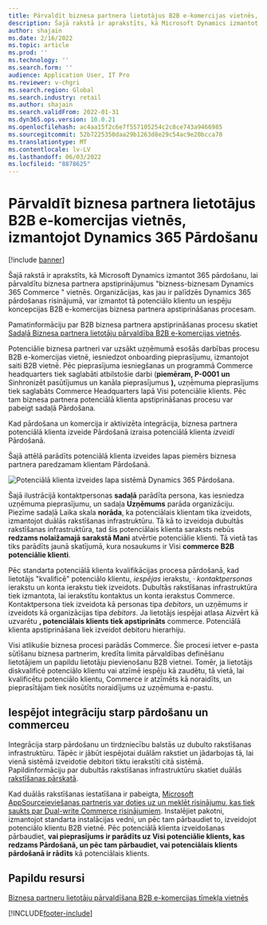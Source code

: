 ```yaml
---
title: Pārvaldīt biznesa partnera lietotājus B2B e-komercijas vietnēs, izmantojot Dynamics 365 Pārdošanu
description: Šajā rakstā ir aprakstīts, kā Microsoft Dynamics izmantot 365 pārdošanu, lai pārvaldītu biznesa partnera apstiprinājumus "bizness-biznesam Dynamics 365 Commerce " vietnēs.
author: shajain
ms.date: 2/16/2022
ms.topic: article
ms.prod: ''
ms.technology: ''
ms.search.form: ''
audience: Application User, IT Pro
ms.reviewer: v-chgri
ms.search.region: Global
ms.search.industry: retail
ms.author: shajain
ms.search.validFrom: 2022-01-31
ms.dyn365.ops.version: 10.0.21
ms.openlocfilehash: ac4aa15f2c6e7f557105254c2c8ce743a9466985
ms.sourcegitcommit: 52b7225350daa29b1263d8e29c54ac9e20bcca70
ms.translationtype: MT
ms.contentlocale: lv-LV
ms.lasthandoff: 06/03/2022
ms.locfileid: "8878625"
---
```

# <a name="manage-business-partner-users-on-b2b-e-commerce-websites-using-dynamics-365-sales"></a>Pārvaldīt biznesa partnera lietotājus B2B e-komercijas vietnēs, izmantojot Dynamics 365 Pārdošanu

[!include [banner](../../includes/banner.md)]

Šajā rakstā ir aprakstīts, kā Microsoft Dynamics izmantot 365 pārdošanu, lai pārvaldītu biznesa partnera apstiprinājumus "bizness-biznesam Dynamics 365 Commerce " vietnēs. Organizācijas, kas jau ir palīdzēs Dynamics 365 pārdošanas risinājumā, var izmantot tā potenciālo klientu un iespēju koncepcijas B2B e-komercijas biznesa partnera apstiprināšanas procesam.

Pamatinformāciju par B2B biznesa partnera apstiprināšanas procesu skatiet [Sadaļā Biznesa partnera lietotāju pārvaldība B2B e-komercijas vietnēs](manage-b2b-users.md).

Potenciālie biznesa partneri var uzsākt uzņēmumā esošās darbības procesu B2B e-komercijas vietnē, iesniedzot onboarding pieprasījumu, izmantojot saiti B2B vietnē. Pēc pieprasījuma iesniegšanas un programmā Commerce headquarters tiek saglabāti atbilstošie darbi (**piemēram, P-0001** **un** Sinhronizēt pasūtījumus un kanāla pieprasījumus **),** uzņēmuma pieprasījums tiek saglabāts Commerce Headquarters lapā Visi potenciālie klients. Pēc tam biznesa partnera potenciālā klienta apstiprināšanas procesu var pabeigt sadaļā Pārdošana.

Kad pārdošana un komercija ir aktivizēta integrācija, biznesa partnera potenciālā klienta izveide Pārdošanā izraisa potenciālā klienta *izveidi* Pārdošanā.

Šajā attēlā parādīts potenciālā klienta izveides lapas piemērs biznesa partnera paredzamam klientam Pārdošanā.

![Potenciālā klienta izveides lapa sistēmā Dynamics 365 Pārdošana.](../media/LeadInSales.png)

Šajā ilustrācijā kontaktpersonas **sadaļā** parādīta persona, kas iesniedza uzņēmuma pieprasījumu, un sadaļa **Uzņēmums** parāda organizāciju. Piezīme sadaļā Laika skala **norāda**, ka potenciālais klientam tika izveidots, izmantojot duālās rakstīšanas infrastruktūru. Tā kā to izveidoja dubultās rakstīšanas infrastruktūra, tad šis potenciālais klienta saraksts nebūs **redzams nolaižamajā sarakstā Mani** atvērtie potenciālie klienti. Tā vietā tas tiks parādīts jaunā skatījumā, kura nosaukums ir Visi **commerce B2B potenciālie klienti**.

Pēc standarta potenciālā klienta kvalifikācijas procesa pārdošanā, kad lietotājs "kvalificē" potenciālo klientu, *iespējas* ierakstu, *·* *kontaktpersonas* ierakstu un konta ierakstu tiek izveidots. Dubultās rakstīšanas infrastruktūra tiek izmantota, lai ierakstītu kontaktus un konta ierakstus Commerce. Kontaktpersona tiek izveidota kā personas tipa *debitors*, un uzņēmums ir izveidots kā organizācijas tipa *debitors*. Ja lietotājs iespējai atlasa Aizvērt kā uzvarētu **, potenciālais klients tiek apstiprināts** commerce. Potenciālā klienta apstiprināšana liek izveidot debitoru hierarhiju.

Visi atlikušie biznesa procesi parādās Commerce. Šie procesi ietver e-pasta sūtīšanu biznesa partnerim, kredīta limita pārvaldības definēšanu lietotājiem un papildu lietotāju pievienošanu B2B vietnei. Tomēr, ja lietotājs diskvalificē potenciālo klientu vai atzīmē iespēju kā zaudētu, tā vietā, lai kvalificētu potenciālo klientu, Commerce ir atzīmēts kā noraidīts, un pieprasītājam tiek nosūtīts noraidījums uz uzņēmuma e-pastu.

## <a name="enable-integration-between-sales-and-commerce"></a>Iespējot integrāciju starp pārdošanu un commerceu

Integrācija starp pārdošanu un tirdzniecību balstās uz dubulto rakstīšanas infrastruktūru. Tāpēc ir jābūt iespējotai duālām rakstiet un jādarbojas tā, lai vienā sistēmā izveidotie debitori tiktu ierakstīti citā sistēmā. Papildinformāciju par dubultās rakstīšanas infrastruktūru skatiet duālās [rakstīšanas pārskatā](/dynamics365/fin-ops-core/dev-itpro/data-entities/dual-write/dual-write-overview).

Kad duālās rakstīšanas iestatīšana ir pabeigta, [Microsoft AppSource](https://appsource.microsoft.com/)[ieviešanas partneris var doties uz un meklēt risinājumu, kas tiek saukts par Dual-write Commerce risinājumiem](https://partner.microsoft.com/dashboard/commercial-marketplace/offers/7ca1d8c9-dc79-4cb7-a82e-8dc96a25acca/overview). Instalējiet pakotni, izmantojot standarta instalācijas vedni, un pēc tam pārbaudiet to, izveidojot potenciālo klientu B2B vietnē. Pēc potenciālā klienta izveidošanas pārbaudiet, **vai pieprasījums ir parādīts uz Visi potenciālie klients, kas redzams Pārdošanā, un pēc tam pārbaudiet, vai potenciālais klients pārdošanā ir rādīts** kā potenciālais klients.

## <a name="additional-resources"></a>Papildu resursi

[Biznesa partneru lietotāju pārvaldīšana B2B e-komercijas tīmekļa vietnēs](manage-b2b-users.md)

[!INCLUDE[footer-include](../../includes/footer-banner.md)]
